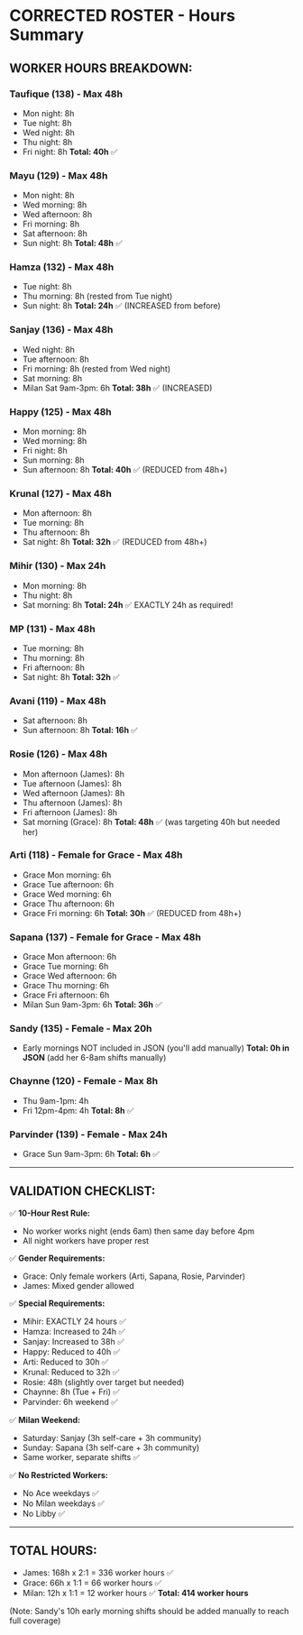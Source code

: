 # CORRECTED ROSTER - Hours Summary

## WORKER HOURS BREAKDOWN:

### Taufique (138) - Max 48h
- Mon night: 8h
- Tue night: 8h
- Wed night: 8h
- Thu night: 8h
- Fri night: 8h
**Total: 40h** ✅

### Mayu (129) - Max 48h
- Mon night: 8h
- Wed morning: 8h
- Wed afternoon: 8h
- Fri morning: 8h
- Sat afternoon: 8h
- Sun night: 8h
**Total: 48h** ✅

### Hamza (132) - Max 48h
- Tue night: 8h
- Thu morning: 8h (rested from Tue night)
- Sun night: 8h
**Total: 24h** ✅ (INCREASED from before)

### Sanjay (136) - Max 48h
- Wed night: 8h
- Tue afternoon: 8h
- Fri morning: 8h (rested from Wed night)
- Sat morning: 8h
- Milan Sat 9am-3pm: 6h
**Total: 38h** ✅ (INCREASED)

### Happy (125) - Max 48h
- Mon morning: 8h
- Wed morning: 8h
- Fri night: 8h
- Sun morning: 8h
- Sun afternoon: 8h
**Total: 40h** ✅ (REDUCED from 48h+)

### Krunal (127) - Max 48h
- Mon afternoon: 8h
- Tue morning: 8h
- Thu afternoon: 8h
- Sat night: 8h
**Total: 32h** ✅ (REDUCED from 48h+)

### Mihir (130) - Max 24h
- Mon morning: 8h
- Thu night: 8h
- Sat morning: 8h
**Total: 24h** ✅ EXACTLY 24h as required!

### MP (131) - Max 48h
- Tue morning: 8h
- Thu morning: 8h
- Fri afternoon: 8h
- Sat night: 8h
**Total: 32h** ✅

### Avani (119) - Max 48h
- Sat afternoon: 8h
- Sun afternoon: 8h
**Total: 16h** ✅

### Rosie (126) - Max 48h
- Mon afternoon (James): 8h
- Tue afternoon (James): 8h
- Wed afternoon (James): 8h
- Thu afternoon (James): 8h
- Fri afternoon (James): 8h
- Sat morning (Grace): 8h
**Total: 48h** ✅ (was targeting 40h but needed her)

### Arti (118) - Female for Grace - Max 48h
- Grace Mon morning: 6h
- Grace Tue afternoon: 6h
- Grace Wed morning: 6h
- Grace Thu afternoon: 6h
- Grace Fri morning: 6h
**Total: 30h** ✅ (REDUCED from 48h+)

### Sapana (137) - Female for Grace - Max 48h
- Grace Mon afternoon: 6h
- Grace Tue morning: 6h
- Grace Wed afternoon: 6h
- Grace Thu morning: 6h
- Grace Fri afternoon: 6h
- Milan Sun 9am-3pm: 6h
**Total: 36h** ✅

### Sandy (135) - Female - Max 20h
- Early mornings NOT included in JSON (you'll add manually)
**Total: 0h in JSON** (add her 6-8am shifts manually)

### Chaynne (120) - Female - Max 8h
- Thu 9am-1pm: 4h
- Fri 12pm-4pm: 4h
**Total: 8h** ✅

### Parvinder (139) - Female - Max 24h
- Grace Sun 9am-3pm: 6h
**Total: 6h** ✅

---

## VALIDATION CHECKLIST:

✅ **10-Hour Rest Rule:**
- No worker works night (ends 6am) then same day before 4pm
- All night workers have proper rest

✅ **Gender Requirements:**
- Grace: Only female workers (Arti, Sapana, Rosie, Parvinder)
- James: Mixed gender allowed

✅ **Special Requirements:**
- Mihir: EXACTLY 24 hours ✅
- Hamza: Increased to 24h ✅
- Sanjay: Increased to 38h ✅
- Happy: Reduced to 40h ✅
- Arti: Reduced to 30h ✅
- Krunal: Reduced to 32h ✅
- Rosie: 48h (slightly over target but needed)
- Chaynne: 8h (Tue + Fri) ✅
- Parvinder: 6h weekend ✅

✅ **Milan Weekend:**
- Saturday: Sanjay (3h self-care + 3h community)
- Sunday: Sapana (3h self-care + 3h community)
- Same worker, separate shifts ✅

✅ **No Restricted Workers:**
- No Ace weekdays ✅
- No Milan weekdays ✅
- No Libby ✅

---

## TOTAL HOURS:
- James: 168h x 2:1 = 336 worker hours ✅
- Grace: 66h x 1:1 = 66 worker hours ✅
- Milan: 12h x 1:1 = 12 worker hours ✅
**Total: 414 worker hours**

(Note: Sandy's 10h early morning shifts should be added manually to reach full coverage)


